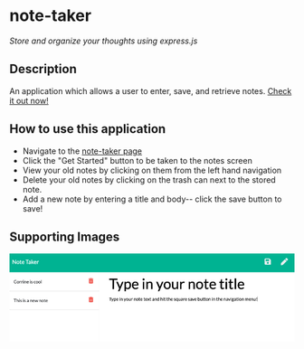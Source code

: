 # note-taker
*Store and organize your thoughts using express.js*

## Description
An application which allows a user to enter, save, and retrieve notes.
[Check it out now!](https://floating-thicket-32782.herokuapp.com/)

## How to use this application
* Navigate to the [note-taker page](https://floating-thicket-32782.herokuapp.com/)
* Click the "Get Started" button to be taken to the notes screen
* View your old notes by clicking on them from the left hand navigation
* Delete your old notes by clicking on the trash can next to the stored note.
* Add a new note by entering a title and body-- click the save button to save!

## Supporting Images
![Image of Application](https://github.com/cpusillo/note-taker/blob/main/img/Screen%20Shot%202020-11-17%20at%2011.03.34%20AM.png)
